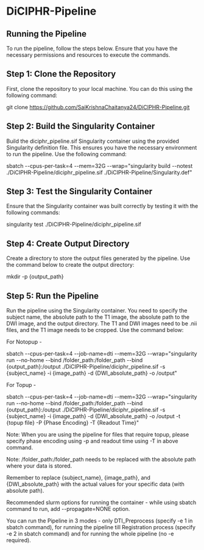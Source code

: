 # DiCIPHR-Pipeline

## Running the Pipeline
To run the pipeline, follow the steps below. Ensure that you have the necessary permissions and resources to execute the commands.
 
## Step 1: Clone the Repository
First, clone the repository to your local machine. You can do this using the following command:
 
git clone https://github.com/SaiKrishnaChaitanya24/DiCIPHR-Pipeline.git
 
## Step 2: Build the Singularity Container
Build the diciphr_pipeline.sif Singularity container using the provided Singularity definition file. This ensures you have the necessary environment to run the pipeline. Use the following command:
 
sbatch --cpus-per-task=4 --mem=32G --wrap="singularity build --notest ./DiCIPHR-Pipeline/diciphr_pipeline.sif ./DiCIPHR-Pipeline/Singularity.def"

## Step 3: Test the Singularity Container

Ensure that the Singularity container was built correctly by testing it with the following commands:

singularity test ./DiCIPHR-Pipeline/diciphr_pipeline.sif 
 
## Step 4: Create Output Directory
Create a directory to store the output files generated by the pipeline. Use the command below to create the output directory:
 
mkdir -p {output_path}
 
## Step 5: Run the Pipeline
Run the pipeline using the Singularity container. You need to specify the subject name, the absolute path to the T1 image, the absolute path to the DWI image, and the output directory. The T1 and DWI images need to be .nii files, and the T1 image needs to be cropped. Use the command below:
 
For Notopup -

sbatch --cpus-per-task=4 --job-name=dti --mem=32G --wrap="singularity run --no-home --bind /folder_path:/folder_path --bind {output_path}:/output ./DiCIPHR-Pipeline/diciphr_pipeline.sif -s {subject_name} -i {image_path} -d {DWI_absolute_path} -o /output"

For Topup -

sbatch --cpus-per-task=4 --job-name=dti --mem=32G --wrap="singularity run --no-home --bind /folder_path:/folder_path --bind {output_path}:/output ./DiCIPHR-Pipeline/diciphr_pipeline.sif -s {subject_name} -i {image_path} -d {DWI_absolute_path} -o /output -t {topup file} -P {Phase Encoding} -T {Readout Time}"

Note: When you are using the pipeline for files that require topup, please specify phase encoding using -p and readout time using -T in above command.
 
Note: /folder_path:/folder_path needs to be replaced with the absolute path where your data is stored.
 
Remember to replace {subject_name}, {image_path}, and {DWI_absolute_path} with the actual values for your specific data (with absolute path).

Recommended slurm options for running the container - while using sbatch command to run, add --propagate=NONE option.

You can run the Pipeline in 3 modes - only DTI_Preprocess (specify -e 1 in sbatch command), for running the pipeline till Registration process (specify -e 2 in sbatch command) and for running the whole pipeline (no -e required).

